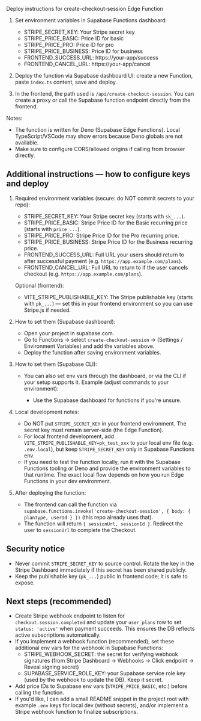 Deploy instructions for create-checkout-session Edge Function

1. Set environment variables in Supabase Functions dashboard:
   - STRIPE_SECRET_KEY: Your Stripe secret key
   - STRIPE_PRICE_BASIC: Price ID for basic
   - STRIPE_PRICE_PRO: Price ID for pro
   - STRIPE_PRICE_BUSINESS: Price ID for business
   - FRONTEND_SUCCESS_URL: https://your-app/success
   - FRONTEND_CANCEL_URL: https://your-app/cancel

2. Deploy the function via Supabase dashboard UI: create a new Function, paste `index.ts` content, save and deploy.

3. In the frontend, the path used is `/api/create-checkout-session`. You can create a proxy or call the Supabase function endpoint directly from the frontend.

Notes:
- The function is written for Deno (Supabase Edge Functions). Local TypeScript/VSCode may show errors because Deno globals are not available.
- Make sure to configure CORS/allowed origins if calling from browser directly.

Additional instructions — how to configure keys and deploy
------------------------------------------------------

1) Required environment variables (secure: do NOT commit secrets to your repo):

   - STRIPE_SECRET_KEY: Your Stripe secret key (starts with `sk_...`).
   - STRIPE_PRICE_BASIC: Stripe Price ID for the Basic recurring price (starts with `price_...`).
   - STRIPE_PRICE_PRO: Stripe Price ID for the Pro recurring price.
   - STRIPE_PRICE_BUSINESS: Stripe Price ID for the Business recurring price.
   - FRONTEND_SUCCESS_URL: Full URL your users should return to after successful payment (e.g. `https://app.example.com/plans`).
   - FRONTEND_CANCEL_URL: Full URL to return to if the user cancels checkout (e.g. `https://app.example.com/plans`).

   Optional (frontend):
   - VITE_STRIPE_PUBLISHABLE_KEY: The Stripe publishable key (starts with `pk_...`) — set this in your frontend environment so you can use Stripe.js if needed.

2) How to set them (Supabase dashboard):

   - Open your project in supabase.com.
   - Go to Functions -> select `create-checkout-session` -> (Settings / Environment Variables) and add the variables above.
   - Deploy the function after saving environment variables.

3) How to set them (Supabase CLI):

   - You can also set env vars through the dashboard, or via the CLI if your setup supports it. Example (adjust commands to your environment):

     - Use the Supabase dashboard for functions if you're unsure.

4) Local development notes:

   - Do NOT put `STRIPE_SECRET_KEY` in your frontend environment. The secret key must remain server-side (the Edge Function).
   - For local frontend development, add `VITE_STRIPE_PUBLISHABLE_KEY=pk_test_xxx` to your local env file (e.g. `.env.local`), but keep `STRIPE_SECRET_KEY` only in Supabase Functions env.
   - If you need to test the function locally, run it with the Supabase Functions tooling or Deno and provide the environment variables to that runtime. The exact local flow depends on how you run Edge Functions in your dev environment.

5) After deploying the function:

   - The frontend can call the function via `supabase.functions.invoke('create-checkout-session', { body: { planType, userId } })` (this repo already uses that).
   - The function will return `{ sessionUrl, sessionId }`. Redirect the user to `sessionUrl` to complete the Checkout.

Security notice
---------------

- Never commit `STRIPE_SECRET_KEY` to source control. Rotate the key in the Stripe Dashboard immediately if this secret has been shared publicly.
- Keep the publishable key (`pk_...`) public in frontend code; it is safe to expose.

Next steps (recommended)
------------------------

- Create Stripe webhook endpoint to listen for `checkout.session.completed` and update your `user_plans` row to set `status: 'active'` when payment succeeds. This ensures the DB reflects active subscriptions automatically.
- If you implement a webhook function (recommended), set these additional env vars for the webhook in Supabase Functions:
   - STRIPE_WEBHOOK_SECRET: the secret for verifying webhook signatures (from Stripe Dashboard -> Webhooks -> Click endpoint -> Reveal signing secret)
   - SUPABASE_SERVICE_ROLE_KEY: your Supabase service role key (used by the webhook to update the DB). Keep it secret.
- Add price IDs to Supabase env vars (`STRIPE_PRICE_BASIC`, etc.) before calling the function.
- If you'd like, I can add a small README snippet in the project root with example `.env` keys for local dev (without secrets), and/or implement a Stripe webhook function to finalize subscriptions.
